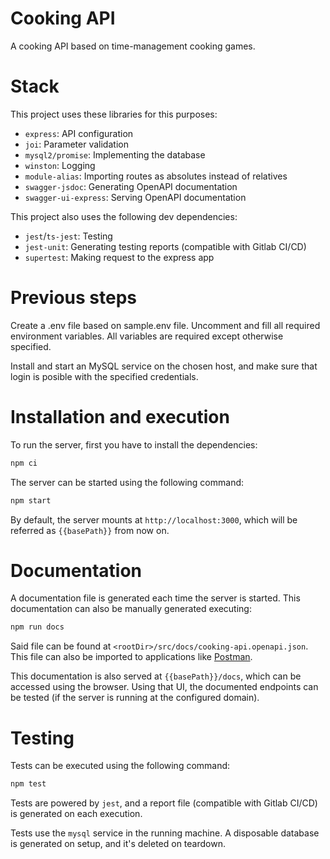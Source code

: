 # Cooking API

A cooking API based on time-management cooking games.

# Stack

This project uses these libraries for this purposes:

- `express`: API configuration
- `joi`: Parameter validation
- `mysql2/promise`: Implementing the database
- `winston`: Logging
- `module-alias`: Importing routes as absolutes instead of relatives
- `swagger-jsdoc`: Generating OpenAPI documentation
- `swagger-ui-express`: Serving OpenAPI documentation

This project also uses the following dev dependencies:

- `jest`/`ts-jest`: Testing
- `jest-unit`: Generating testing reports (compatible with Gitlab CI/CD)
- `supertest`: Making request to the express app

# Previous steps

Create a .env file based on sample.env file. Uncomment and fill all required environment variables. All variables are required except otherwise specified.

Install and start an MySQL service on the chosen host, and make sure that login is posible with the specified credentials.

# Installation and execution

To run the server, first you have to install the dependencies:

```bash
npm ci
```

The server can be started using the following command:

```bash
npm start
```

By default, the server mounts at `http://localhost:3000`, which will be referred as `{{basePath}}` from now on.

# Documentation

A documentation file is generated each time the server is started.
This documentation can also be manually generated executing:

```bash
npm run docs
```

Said file can be found at `<rootDir>/src/docs/cooking-api.openapi.json`.
This file can also be imported to applications like [Postman](https://www.postman.com/downloads/).

This documentation is also served at `{{basePath}}/docs`, which can be accessed using the browser.
Using that UI, the documented endpoints can be tested (if the server is running at the configured domain).

# Testing

Tests can be executed using the following command:

```bash
npm test
```

Tests are powered by `jest`, and a report file (compatible with Gitlab CI/CD) is generated on each execution.

Tests use the `mysql` service in the running machine.
A disposable database is generated on setup, and it's deleted on teardown.
